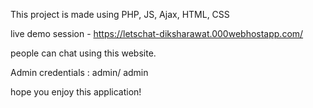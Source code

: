 This project is made using PHP, JS, Ajax, HTML, CSS

live demo session - https://letschat-diksharawat.000webhostapp.com/

people can chat using this website.

Admin credentials : admin/ admin

hope you enjoy this application!
